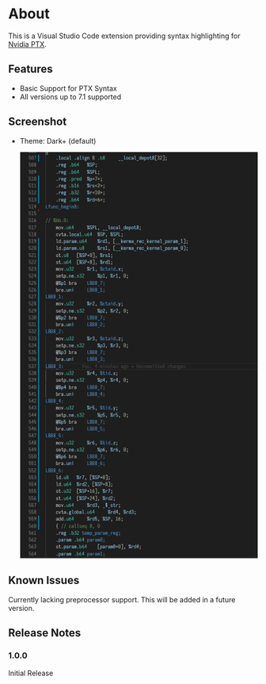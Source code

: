 # About

This is a Visual Studio Code extension providing syntax highlighting for [Nvidia PTX](https://docs.nvidia.com/cuda/parallel-thread-execution/index.html).

## Features

- Basic Support for PTX Syntax
- All versions up to 7.1 supported

## Screenshot

- Theme: Dark+ (default)

  ![Screenshot](assets/screenshot.png)

## Known Issues

Currently lacking preprocessor support. This will be added in a future version.

## Release Notes

### 1.0.0

Initial Release
